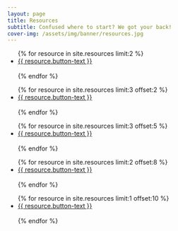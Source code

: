 ```yaml
---
layout: page
title: Resources
subtitle: Confused where to start? We got your back!
cover-img: /assets/img/banner/resources.jpg
---
```


<ul class="pagination blog-pager resource-btn">
  {% for resource in site.resources limit:2 %}
  <li class="page-item">
    <a class="page-link" href="/resources/{{ resource.link }}" data-toggle="tooltip" data-placement="top" >{{ resource.button-text }}</a>
  </li>
  <br>
  {% endfor %}  
</ul>

<ul class="pagination blog-pager resource-btn">
  {% for resource in site.resources limit:3 offset:2 %}
  <li class="page-item">
    <a class="page-link" href="/resources/{{ resource.link }}" data-toggle="tooltip" data-placement="top" >{{ resource.button-text }}</a>
  </li>
  <br>
  {% endfor %}  
</ul>

<ul class="pagination blog-pager resource-btn">
  {% for resource in site.resources limit:3 offset:5 %}
  <li class="page-item">
    <a class="page-link" href="/resources/{{ resource.link }}" data-toggle="tooltip" data-placement="top" >{{ resource.button-text }}</a>
  </li>
  <br>
  {% endfor %}  
</ul>

<ul class="pagination blog-pager resource-btn">
  {% for resource in site.resources limit:2 offset:8 %}
  <li class="page-item">
    <a class="page-link" href="/resources/{{ resource.link }}" data-toggle="tooltip" data-placement="top" >{{ resource.button-text }}</a>
  </li>
  <br>
  {% endfor %}  
</ul>

<ul class="pagination blog-pager resource-btn">
  {% for resource in site.resources limit:1 offset:10 %}
  <li class="page-item">
    <a class="page-link" href="/resources/{{ resource.link }}" data-toggle="tooltip" data-placement="top" >{{ resource.button-text }}</a>
  </li>
  <br>
  {% endfor %}  
</ul>
